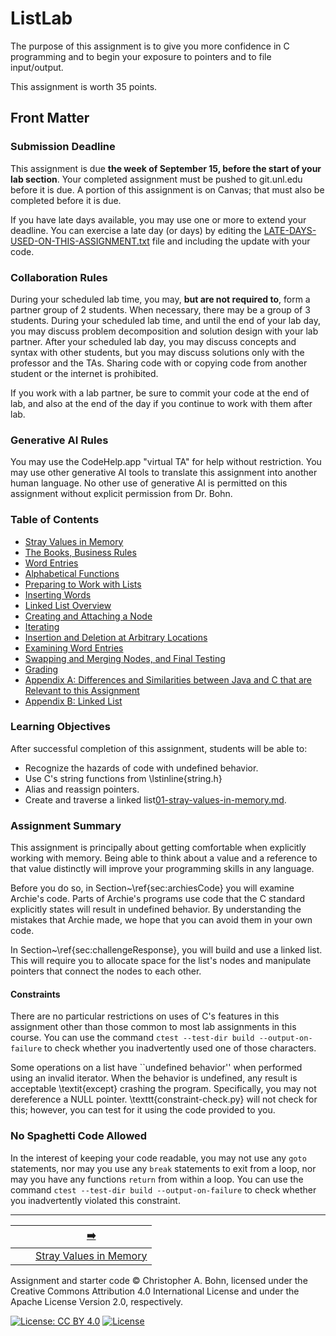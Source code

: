 # ListLab

The purpose of this assignment is to give you more confidence in C programming and to begin your exposure to pointers and to file input/output.

This assignment is worth 35 points.

## Front Matter

### Submission Deadline

This assignment is due **the week of September 15, before the start of your lab section**.
Your completed assignment must be pushed to git.unl.edu before it is due.
A portion of this assignment is on Canvas; that must also be completed before it is due.

If you have late days available, you may use one or more to extend your deadline.
You can exercise a late day (or days) by editing the [LATE-DAYS-USED-ON-THIS-ASSIGNMENT.txt](LATE-DAYS-USED-ON-THIS-ASSIGNMENT.txt) file and including the update with your code.

### Collaboration Rules

During your scheduled lab time, you may, **but are not required to**, form a partner group of 2 students.
When necessary, there may be a group of 3 students.
During your scheduled lab time, and until the end of your lab day, you may discuss problem decomposition and solution design with your lab partner.
After your scheduled lab day, you may discuss concepts and syntax with other students, but you may discuss solutions only with the professor and the TAs.
Sharing code with or copying code from another student or the internet is prohibited.

If you work with a lab partner, be sure to commit your code at the end of lab, and also at the end of the day if you continue to work with them after lab.

### Generative AI Rules

You may use the CodeHelp.app "virtual TA" for help without restriction.
You may use other generative AI tools to translate this assignment into another human language.
No other use of generative AI is permitted on this assignment without explicit permission from Dr. Bohn.

### Table of Contents

- [Stray Values in Memory](doc/01-stray-values-in-memory.md)
- [The Books, Business Rules](doc/02-books-rules.md)
- [Word Entries](doc/03-word-entries.md)
- [Alphabetical Functions](doc/04-alphabetical-functions.md)
- [Preparing to Work with Lists](doc/05-preparing-to-work-with-lists.md)
- [Inserting Words](doc/06-inserting-words.md)
- [Linked List Overview](doc/07-linked-list-overview.md)
- [Creating and Attaching a Node](doc/08-create-and-attach-node.md)
- [Iterating](doc/09-iterating.md)
- [Insertion and Deletion at Arbitrary Locations](doc/10-insert-delete-node.md)
- [Examining Word Entries](doc/11-examine-word-entries.md)
- [Swapping and Merging Nodes, and Final Testing](doc/12-swap-merge-nodes.md)
- [Grading](doc/13-grading.md)
- [Appendix A: Differences and Similarities between Java and C that are Relevant to this Assignment](doc/AA-JavaVsC.md)
- [Appendix B: Linked List](doc/BB-data-structure.md)

### Learning Objectives

After successful completion of this assignment, students will be able to:
- Recognize the hazards of code with undefined behavior.
- Use C's string functions from \lstinline{string.h}
- Alias and reassign pointers.
- Create and traverse a linked list[01-stray-values-in-memory.md](doc/01-stray-values-in-memory.md).

[//]: # (TODO: point students to appendix C and/or \url{https://en.cppreference.com/w/c/string/byte}} )

### Assignment Summary

This assignment is principally about getting comfortable when explicitly working with memory.
Being able to think about a value and a reference to that value distinctly will improve your programming skills in any language.

Before you do so, in Section~\ref{sec:archiesCode} you will examine Archie's code.
Parts of Archie's programs use code that the C standard explicitly states will result in undefined behavior.
By understanding the mistakes that Archie made, we hope that you can avoid them in your own code.

In Section~\ref{sec:challengeResponse}, you will build and use a linked list.
This will require you to allocate space for the list's nodes and manipulate pointers that connect the nodes to each other.

[//]: # (TODO: update cross-references)

#### Constraints

There are no particular restrictions on uses of C's features in this assignment other than those common to most lab assignments in this course.
You can use the command `ctest --test-dir build --output-on-failure` to check whether you inadvertently used one of those characters.

Some operations on a list have ``undefined behavior'' when performed using an invalid iterator.
When the behavior is undefined, any result is acceptable \textit{except} crashing the program.
Specifically, you may not dereference a NULL pointer.
\texttt{constraint-check.py} will not check for this; however, you can test for it using the code provided to you.

### No Spaghetti Code Allowed

In the interest of keeping your code readable, you may not use any `goto` statements,
nor may you use any `break` statements to exit from a loop,
nor may you have any functions `return` from within a loop.
You can use the command `ctest --test-dir build --output-on-failure` to check whether you inadvertently violated this constraint.

---

|                 |                              |           [➡️](doc/01-stray-values-in-memory.md)           |
|:---------------:|:----------------------------:|:----------------------------------------------------------:|
|                 |                              | [Stray Values in Memory](doc/01-stray-values-in-memory.md) |

Assignment and starter code © Christopher A. Bohn,
licensed under the Creative Commons Attribution 4.0 International License
and under the Apache License Version 2.0, respectively.

<!-- [![License: CC BY 4.0](https://licensebuttons.net/l/by/4.0/80x15.png)](https://creativecommons.org/licenses/by/4.0/) -->
[![License: CC BY 4.0](https://img.shields.io/badge/License-CC_BY_4.0-lightgrey.svg)](https://creativecommons.org/licenses/by/4.0/)
[![License](https://img.shields.io/badge/License-Apache_2.0-blue.svg)](https://opensource.org/licenses/Apache-2.0)
